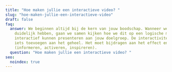 ```yaml
---
title: "Hoe maken jullie een interactieve video? "
slug: "hoe-maken-jullie-een-interactieve-video"
draft: false
faq:
  answer: We beginnen altijd bij de kern van jouw boodschap. Wanneer we dit 100%
    duidelijk hebben, gaan we samen kijken hoe we dit op een logische manier
    interactief kunnen presenteren aan jouw doelgroep. De interactiviteit moet
    iets toevoegen aan het geheel. Het moet bijdragen aan het effect en het doel
    (informeren, activeren, inspireren).
  question: "Hoe maken jullie een interactieve video? "
seo:
  noindex: true
---
```

